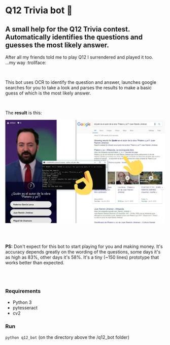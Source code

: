 # Q12 Trivia bot :robot:
## A small help for the Q12 Trivia contest. Automatically identifies the questions and guesses the most likely answer.

After all my friends told me to play Q12 I surrendered and played it too.
<br>
...my way :trollface:

<br>

This bot uses OCR to identify the question and answer, launches google searches for you to take a look and parses the results to make a basic guess of which is the most likely answer.

<br>

The <b>result</b> is this:

![Q12 bot automatically find answers](./q12_bot/test_captures/result.jpeg)

<br><br>

<b>PS:</b> Don't expect for this bot to start playing for you and making money. It's accuracy depends greatly on the wording of the questions, some days it's as high as 83%, other days it's 58%. It's a tiny (~150 lines) prototype that works better than expected.

<br><br>

### Requirements
- Python 3
- pytesseract
- cv2

### Run
`python q12_bot` (on the directory above the /q12_bot folder)

